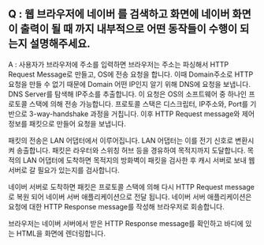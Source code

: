 ## Q : 웹 브라우저에 네이버 를 검색하고 화면에 네이버 화면이 출력이 될 때 까지 내부적으로 어떤 동작들이 수행이 되는지 설명해주세요.

A : 사용자가 브라우저에 주소를 입력하면 브라우저는 주소는 파싱해서 HTTP Request Message로 만들고, OS에 전송 요청을 합니다. 이때 Domain주소로 HTTP 요청을 만들 수 없기 때문에 Domain 어떤 IP인지 알기 위해 DNS에 요청을 보냅니다. DNS Server를 탐색해 IP주소를 추출합니다. 이 요청은 OS의 소프트웨어 중 하나인 프로토콜 스택에 의해 전송 가능합니다. 프로토콜 스택은 디스크립터, IP주소와, Port를 기반으로 3-way-handshake 과정을 거칩니다. 이후 HTTP Request message와 제어정보를 패킷으로 만들어 요청을 보냅니다.

패킷의 전송은 LAN 어댑터에서 이루어집니다. LAN 어댑터는 이를 전기 신호로 변환시켜 송출합니다. 패킷은 라우터와 스위칭 허브 등을 경유하여 목적지까지 도달합니다. 목적의 LAN 어댑터에 도착하면 목적지의 방화벽이 패킷을 검사한 후 캐시 서버로 보내 웹 서버로 갈 필요가 있는지를 검사합니다.

네이버 서버로 도착하면 패킷은 프로토콜 스택에 의해 다시 HTTP Request message로 복원 되어 네이버 서버 애플리케이션으로 전달 됩니다. 네이버 서버 애플리케이션은 요청에 대한 HTTP Response message를 작성해 브라우저로 회송합니다.

브라우저는 네이버 서버에서 받은 HTTP Response message를 확인하고 바디에 있는 HTML을 화면에 렌더링합니다.
